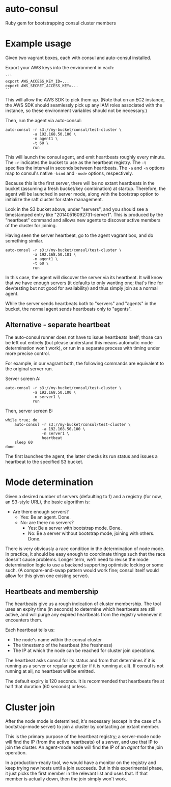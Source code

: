 auto-consul
===========

Ruby gem for bootstrapping consul cluster members

# Example usage

Given two vagrant boxes, each with consul and auto-consul installed.

Export your AWS keys into the environment in each:

    ```
    export AWS_ACCESS_KEY_ID=...
    export AWS_SECRET_ACCESS_KEY=...
    ```

This will allow the AWS SDK to pick them up.  (Note that on an EC2
instance, the AWS SDK should seamlessly pick up any IAM roles associated
with the instance, so these environment variables should not be
necessary.)

Then, run the agent via auto-consul:

    auto-consul -r s3://my-bucket/consul/test-cluster \
                -a 192.168.50.100 \
                -n agent1 \
                -t 60 \
                run

This will launch the consul agent, and emit heartbeats roughly every
minute.  The `-r` indicates the bucket to use as the heartbeat registry.
The `-t` specifies the interval in seconds between heartbeats.  The
`-a` and `-n` options map to consul's native `-bind` and `-node` options,
respectively.

Because this is the first server, there will be no extant heartbeats in the
bucket (assuming a fresh bucket/key combination) at startup.  Therefore,
the agent will be launched in server mode, along with the bootstrap option
to initialize the raft cluster for state management.

Look in the S3 bucket above, under "servers", and you should see
a timestamped entry like "20140516092731-server1".  This is produced
by the "heartbeat" command and allows new agents to discover active
members of the cluster for joining.

Having seen the server heartbeat, go to the agent vagrant box, and
do something similar.

    auto-consul -r s3://my-bucket/consul/test-cluster \
                -a 192.168.50.101 \
                -n agent1 \
                -t 60 \
                run

In this case, the agent will discover the server via its heartbeat.  It
will know that we have enough servers (it defaults to only wanting one;
that's fine for dev/testing but not good for availability) and thus
simply join as a normal agent.

While the server sends heartbeats both to "servers" and "agents" in the
bucket, the normal agent sends heartbeats only to "agents".

## Alternative - separate heartbeat

The auto-consul runner does not have to issue heartbeats itself; those
can be left out entirely (but please understand this means automatic
mode determination won't work), or run in a separate process with timing
under more precise control.

For example, in our vagrant both, the following commands are equivalent
to the original server run.

Server screen A:

    auto-consul -r s3://my-bucket/consul/test-cluster \
                -a 192.168.50.100 \
                -n server1 \
                run

Then, server screen B:

    while true; do
        auto-consul -r s3://my-bucket/consul/test-cluster \
                    -a 192.168.50.100 \
                    -n server1 \
                    heartbeat
        sleep 60
    done

The first launches the agent, the latter checks its run status and
issues a heartbeat to the specified S3 bucket.

# Mode determination

Given a desired number of servers (defaulting to 1) and a registry
(for now, an S3-style URL), the basic algorithm is:

- Are there enough servers?
  - Yes: Be an agent.  Done.
  - No: are there no servers?
    - Yes: Be a server with bootstrap mode.  Done.
    - No: Be a server without bootstrap mode, joining with others.  Done.

There is very obviously a race condition in the determination of node
mode.  In practice, it should be easy enough to coordinate things such
that the race doesn't cause problems.  Longer term, we'll need to revise
the mode determination logic to use a backend supporting optimistic
locking or some such.  (A compare-and-swap pattern would work fine; consul
itself would allow for this given one existing server).

## Heartbeats and membership

The heartbeats give us a rough indication of cluster membership.  The
tool uses an expiry time (in seconds) to determine which heartbeats are
still active, and will purge any expired heartbeats from the registry
whenever it encounters them.

Each heartbeat tells us:
- The node's name within the consul cluster
- The timestamp of the heartbeat (the freshness)
- The IP at which the node can be reached for cluster join operations.

The heartbeat asks consul for its status and from that determines if it
is running as a server or regular agent (or if it is running at all).  If
consul is not running at all, no heartbeat will be emitted.

The default expiry is 120 seconds.  It is recommended that heartbeats fire
at half that duration (60 seconds) or less.

# Cluster join

After the node mode is determined, it's necessary (except in the case of
a bootstrap-mode server) to join a cluster by contacting an extant member.

This is the primary purpose of the heartbeat registry; a server-mode node
will find the IP (from the active heartbeats) of a *server*, and use that
IP to join the cluster.  An agent-mode node will find the IP of an *agent*
for the join operation.

In a production-ready tool, we would have a monitor on the registry and
keep trying new hosts until a join succeeds.  But in this experimental
phase, it just picks the first member in the relevant list and uses that.
If that member is actually down, then the join simply won't work.

